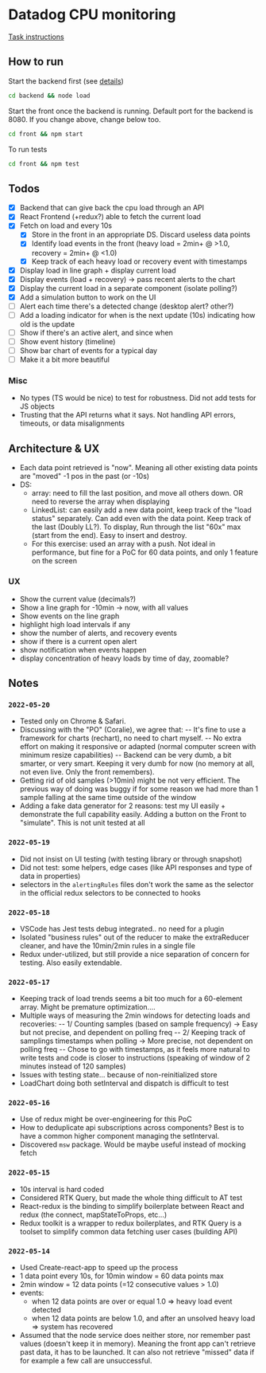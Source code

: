# Datadog CPU monitoring

[Task instructions](instructions.md)

## How to run

Start the backend first (see [details](backend/readme.md))

```bash
cd backend && node load
```

Start the front once the backend is running. Default port for the backend is 8080. If you change above, change below too.

```bash
cd front && npm start
```

To run tests
```bash
cd front && npm test
```

## Todos

- [x] Backend that can give back the cpu load through an API
- [x] React Frontend (+redux?) able to fetch the current load
- [x] Fetch on load and every 10s
    - [x] Store in the front in an appropriate DS. Discard useless data points
    - [x] Identify load events in the front (heavy load = 2min+ @ >1.0, recovery = 2min+ @ <1.0)
    - [x] Keep track of each heavy load or recovery event with timestamps
- [x] Display load in line graph + display current load
- [x] Display events (load + recovery) -> pass recent alerts to the chart
- [x] Display the current load in a separate component (isolate polling?)
- [x] Add a simulation button to work on the UI
- [ ] Alert each time there's a detected change (desktop alert? other?)
- [ ] Add a loading indicator for when is the next update (10s) indicating how old is the update
- [ ] Show if there's an active alert, and since when
- [ ] Show event history (timeline)
- [ ] Show bar chart of events for a typical day
- [ ] Make it a bit more beautiful

### Misc

- No types (TS would be nice) to test for robustness. Did not add tests for JS objects
- Trusting that the API returns what it says. Not handling API errors, timeouts, or data misalignments

## Architecture & UX

- Each data point retrieved is "now". Meaning all other existing data points are "moved" -1 pos in the past (or -10s)
- DS: 
    - array: need to fill the last position, and move all others down. OR need to reverse the array when displaying
    - LinkedList: can easily add a new data point, keep track of the "load status" separately. Can add even with the data point. Keep track of the last (Doubly LL?). To display, Run through the list "60x" max (start from the end). Easy to insert and destroy.
    - For this exercise: used an array with a push. Not ideal in performance, but fine for a PoC for 60 data points, and only 1 feature on the screen

### UX

- Show the current value (decimals?)
- Show a line graph for -10min -> now, with all values
- Show events on the line graph
- highlight high load intervals if any
- show the number of alerts, and recovery events
- show if there is a current open alert
- show notification when events happen
- display concentration of heavy loads by time of day, zoomable?

## Notes

### `2022-05-20`

- Tested only on Chrome & Safari. 
- Discussing with the "PO" (Coralie), we agree that: 
-- It's fine to use a framework for charts (rechart), no need to chart myself.
-- No extra effort on making it responsive or adapted (normal computer screen with minimum resize capabilities)
-- Backend can be very dumb, a bit smarter, or very smart. Keeping it very dumb for now (no memory at all, not even live. Only the front remembers).
- Getting rid of old samples (>10min) might be not very efficient. The previous way of doing was buggy if for some reason we had more than 1 sample falling at the same time outside of the window
- Adding a fake data generator for 2 reasons: test my UI easily + demonstrate the full capability easily. Adding a button on the Front to "simulate". This is not unit tested at all

### `2022-05-19`

- Did not insist on UI testing (with testing library or through snapshot)
- Did not test: some helpers, edge cases (like API responses and type of data in properties)
- selectors in the `alertingRules` files don't work the same as the selector in the official redux selectors to be connected to hooks

### `2022-05-18`

- VSCode has Jest tests debug integrated.. no need for a plugin
- Isolated "business rules" out of the reducer to make the extraReducer cleaner, and have the 10min/2min rules in a single file
- Redux under-utilized, but still provide a nice separation of concern for testing. Also easily extendable.

### `2022-05-17`

- Keeping track of load trends seems a bit too much for a 60-element array. Might be premature optimization....
- Multiple ways of measuring the 2min windows for detecting loads and recoveries:
-- 1/ Counting samples (based on sample frequency) -> Easy but not precise, and dependent on polling freq
-- 2/ Keeping track of samplings timestamps when polling -> More precise, not dependent on polling freq
-- Chose to go with timestamps, as it feels more natural to write tests and code is closer to instructions (speaking of window of 2 minutes instead of 120 samples)
- Issues with testing state... because of non-reinitialized store
- LoadChart doing both setInterval and dispatch is difficult to test

### `2022-05-16`

- Use of redux might be over-engineering for this PoC
- How to deduplicate api subscriptions across components? Best is to have a common higher component managing the setInterval.
- Discovered `msw` package. Would be maybe useful instead of mocking fetch

### `2022-05-15`

- 10s interval is hard coded
- Considered RTK Query, but made the whole thing difficult to AT test
- React-redux is the binding to simplify boilerplate between React and redux (the connect, mapStateToProps, etc...)
- Redux toolkit is a wrapper to redux boilerplates, and RTK Query is a toolset to simplify common data fetching user cases (building API)

### `2022-05-14`

- Used Create-react-app to speed up the process
- 1 data point every 10s, for 10min window = 60 data points max
- 2min window = 12 data points (=12 consecutive values > 1.0)
- events: 
    - when 12 data points are over or equal 1.0 => heavy load event detected
    - when 12 data points are below 1.0, and after an unsolved heavy load => system has recovered
- Assumed that the node service does neither store, nor remember past values (doesn't keep it in memory). Meaning the front app can't retrieve past data, it has to be launched. It can also not retrieve "missed" data if for example a few call are unsuccessful.

